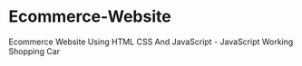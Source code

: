 # Ecommerce-Website
Ecommerce Website Using HTML CSS And JavaScript - JavaScript Working Shopping Car
